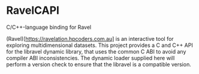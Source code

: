 # RavelCAPI
C/C++-language binding for Ravel

(Ravel)[https://ravelation.hpcoders.com.au] is an interactive tool for exploring multidimensional datasets. This project provides a C and C++ API for the libravel dynamic library, that uses the common C ABI to avoid any compiler ABI inconsistencies. The dynamic loader supplied here will perform a version check to ensure that the libravel is a compatible version.

